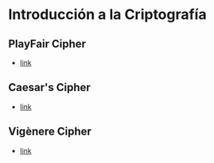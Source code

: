# Introducción a la Criptografía

## PlayFair Cipher
* [link](https://github.com/afarangurens/Introduccion-a-la-Criptografia/blob/main/Talleres/PlayFair.py)

## Caesar's Cipher
* [link](https://github.com/afarangurens/Introduccion-a-la-Criptografia/blob/main/Talleres/CaesarsCipher.py)

## Vigènere Cipher
* [link](https://github.com/afarangurens/Introduccion-a-la-Criptografia/blob/main/Talleres/VigenereCipher.py)

